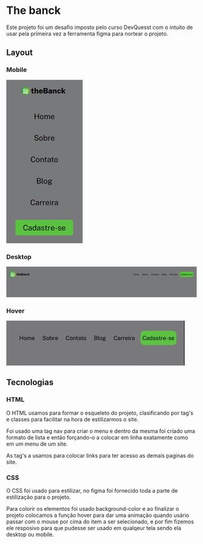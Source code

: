 # The banck 

Este projeto foi um desafio imposto pelo curso DevQuesst com o intuito de usar pela primeira vez a ferramenta figma para nortear o projeto.

## Layout 

### Mobile

<img src="./src/design/mobile.png" alt="layout thebank mobile">

### Desktop
<img src="./src/design/Desktop .png" alt="layout thebank desktop">

### Hover

<img src="./src/design/Hover.gif.gif">


## Tecnologias 

### HTML

O HTML usamos para formar o esqueleto do projeto, clasificando por tag's e classes para facilitar na hora de estilizarmos o site.

Foi usado uma tag nav para criar o menu e dentro da mesma foi criado uma formato de lista e então forçando-o a colocar em linha exatamente como em um menu de um site.

As tag's a usamos para colocar links para ter acesso as demais paginas do site.


### CSS

O CSS foi usado para estilizar, no figma foi fornecido toda a parte de estilização para o projeto.

Para colorir os elementos foi usado background-color e ao finalizar o projeto colocamos a função hover para dar uma animação quando usário passar com o mouse por cima do item a ser selecionado, e por fim fizemos ele resposivo para que pudesse ser usado em qualqeur tela sendo ela desktop ou mobile.



